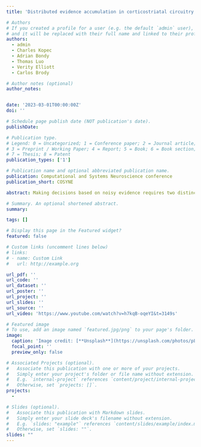 ```yaml
---
title: 'Distributed evidence accumulation in corticostriatal circuitry'

# Authors
# If you created a profile for a user (e.g. the default `admin` user), write the username (folder name) here
# and it will be replaced with their full name and linked to their profile.
authors:
  - admin
  - Charles Kopec
  - Adrian Bondy
  - Thomas Luo
  - Verity Elliott
  - Carlos Brody

# Author notes (optional)
author_notes:


date: '2023-03-01T00:00:00Z'
doi: ''

# Schedule page publish date (NOT publication's date).
publishDate: 

# Publication type.
# Legend: 0 = Uncategorized; 1 = Conference paper; 2 = Journal article;
# 3 = Preprint / Working Paper; 4 = Report; 5 = Book; 6 = Book section;
# 7 = Thesis; 8 = Patent
publication_types: ['1']

# Publication name and optional abbreviated publication name.
publication: Computational and Systems Neuroscience conference
publication_short: COSYNE

abstract: Making decisions based on noisy evidence requires two distinct computations - accumulation of evidence followed by its categorization to reach a decision. How are these sequential computations performed by recurrently connected brain areas? In rats, these two theoretically defined computations have been mapped onto two interconnected area - anterodorsal striatum (ADS) and frontal orienting fields (FOF) respectively. This provides an intriguing - yet untested - neural implementation of the decision process in which ADS and FOF form a feedforward functional hierarchy. Here, we present results from simultaneous recordings and projection-specific inactivations that challenge this modular, feedforward hypothesis. Contrary to this hypothesis, we found that ADS and FOF are indistinguishable in their timescales and strength of encoding and decoding of the accumulator value. Further, accumulator estimates from the two areas show no discernible lead-lag relationship and their communication subspace carries evidence information, consistent with bi-directional sharing of accumulation related signals. Moreover, such communication is necessary for decision-making, as optogenetic silencing of FOF inputs to ADS impaired decisions throughout the accumulation period, revealing a role for FOF in evidence accumulation that was obscured during nonselective whole-region silencing. Together, our results indicate that the FOF-ADS circuitry participates in evidence accumulation in a distributed, recurrent manner unlike previously hypothesized. We model this distributed implementation using a multi-region recurrent neural network (RNN) with biological constraints on connectivity. We leveraged perturbation data to introduce regional specialization into the RNN,by training it to capture behavior on perturbation and control trials. The trained model reproduces empirical representational redundancies and replicates effects of novel (untrained) perturbations. We show that the models dynamics recover during FOF perturbations, facilitated by recurrent inputs into FOF from ADS, but not during perturbations of its ADS projections. Our novel combination of projection-specific perturbations and RNN modeling offers a promising approach for understanding complex multi-region implementations of simple computations.

# Summary. An optional shortened abstract.
summary: 

tags: []

# Display this page in the Featured widget?
featured: false

# Custom links (uncomment lines below)
# links:
# - name: Custom Link
#   url: http://example.org

url_pdf: ''
url_code: ''
url_dataset: ''
url_poster: ''
url_project: ''
url_slides: ''
url_source: ''
url_video: 'https://www.youtube.com/watch?v=h7kqB-oqeYI&t=3149s'

# Featured image
# To use, add an image named `featured.jpg/png` to your page's folder.
image:
  caption: 'Image credit: [**Unsplash**](https://unsplash.com/photos/pLCdAaMFLTE)'
  focal_point: ''
  preview_only: false

# Associated Projects (optional).
#   Associate this publication with one or more of your projects.
#   Simply enter your project's folder or file name without extension.
#   E.g. `internal-project` references `content/project/internal-project/index.md`.
#   Otherwise, set `projects: []`.
projects:
  - 

# Slides (optional).
#   Associate this publication with Markdown slides.
#   Simply enter your slide deck's filename without extension.
#   E.g. `slides: "example"` references `content/slides/example/index.md`.
#   Otherwise, set `slides: ""`.
slides: ""
---
```

<!-- 
{{% callout note %}}
Click the _Cite_ button above to demo the feature to enable visitors to import publication metadata into their reference management software.
{{% /callout %}}

{{% callout note %}}
Create your slides in Markdown - click the _Slides_ button to check out the example.
{{% /callout %}}

Supplementary notes can be added here, including [code, math, and images](https://wowchemy.com/docs/writing-markdown-latex/). -->

